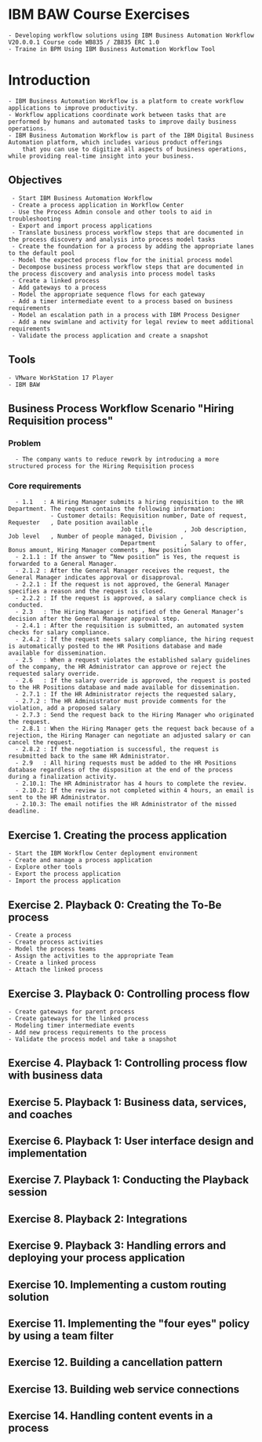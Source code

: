 # IBM BAW Course Exercises
    - Developing workflow solutions using IBM Business Automation Workflow V20.0.0.1 Course code WB835 / ZB835 ERC 1.0
    - Traine in BPM Using IBM Business Automation Workflow Tool

# Introduction
    - IBM Business Automation Workflow is a platform to create workflow applications to improve productivity.
    - Workflow applications coordinate work between tasks that are performed by humans and automated tasks to improve daily business operations.
    - IBM Business Automation Workflow is part of the IBM Digital Business Automation platform, which includes various product offerings 
        that you can use to digitize all aspects of business operations, while providing real-time insight into your business.

## Objectives
     - Start IBM Business Automation Workflow
     - Create a process application in Workflow Center
     - Use the Process Admin console and other tools to aid in troubleshooting
     - Export and import process applications
     - Translate business process workflow steps that are documented in the process discovery and analysis into process model tasks
     - Create the foundation for a process by adding the appropriate lanes to the default pool
     - Model the expected process flow for the initial process model
     - Decompose business process workflow steps that are documented in the process discovery and analysis into process model tasks
     - Create a linked process
     - Add gateways to a process
     - Model the appropriate sequence flows for each gateway
     - Add a timer intermediate event to a process based on business requirements
     - Model an escalation path in a process with IBM Process Designer
     - Add a new swimlane and activity for legal review to meet additional requirements
     - Validate the process application and create a snapshot
          
## Tools
    - VMware WorkStation 17 Player
    - IBM BAW

## Business Process Workflow Scenario "Hiring Requisition process"
  ### Problem
      - The company wants to reduce rework by introducing a more structured process for the Hiring Requisition process
  ### Core requirements
      - 1.1   : A Hiring Manager submits a hiring requisition to the HR Department. The request contains the following information:
                - Customer details: Requisition number, Date of request, Requester   , Date position available ,
                                    Job title         , Job description, Job level   , Number of people managed, Division , 
                                    Department        , Salary to offer, Bonus amount, Hiring Manager comments , New position
      - 2.1.1 : If the answer to “New position” is Yes, the request is forwarded to a General Manager. 
      - 2.1.2 : After the General Manager receives the request, the General Manager indicates approval or disapproval.
      - 2.2.1 : If the request is not approved, the General Manager specifies a reason and the request is closed.
      - 2.2.2 : If the request is approved, a salary compliance check is conducted.
      - 2.3   : The Hiring Manager is notified of the General Manager’s decision after the General Manager approval step.
      - 2.4.1 : After the requisition is submitted, an automated system checks for salary compliance.
      - 2.4.2 : If the request meets salary compliance, the hiring request is automatically posted to the HR Positions database and made available for dissemination.
      - 2.5   : When a request violates the established salary guidelines of the company, the HR Administrator can approve or reject the requested salary override.
      - 2.6   : If the salary override is approved, the request is posted to the HR Positions database and made available for dissemination.
      - 2.7.1 : If the HR Administrator rejects the requested salary, 
      - 2.7.2 : The HR Administrator must provide comments for the violation, add a proposed salary
      - 2.7.3 : Send the request back to the Hiring Manager who originated the request.
      - 2.8.1 : When the Hiring Manager gets the request back because of a rejection, the Hiring Manager can negotiate an adjusted salary or can cancel the request.
      - 2.8.2 : If the negotiation is successful, the request is resubmitted back to the same HR Administrator.
      - 2.9   : All hiring requests must be added to the HR Positions database regardless of the disposition at the end of the process during a finalization activity.
      - 2.10.1: The HR Administrator has 4 hours to complete the review.
      - 2.10.2: If the review is not completed within 4 hours, an email is sent to the HR Administrator.
      - 2.10.3: The email notifies the HR Administrator of the missed deadline.
  
## Exercise 1. Creating the process application
    - Start the IBM Workflow Center deployment environment
    - Create and manage a process application
    - Explore other tools
    - Export the process application
    - Import the process application
   
## Exercise 2. Playback 0: Creating the To-Be process
    - Create a process
    - Create process activities
    - Model the process teams
    - Assign the activities to the appropriate Team
    - Create a linked process
    - Attach the linked process 
   
## Exercise 3. Playback 0: Controlling process flow
    - Create gateways for parent process
    - Create gateways for the linked process
    - Modeling timer intermediate events
    - Add new process requirements to the process
    - Validate the process model and take a snapshot

## Exercise 4. Playback 1: Controlling process flow with business data

## Exercise 5. Playback 1: Business data, services, and coaches

## Exercise 6. Playback 1: User interface design and implementation

## Exercise 7. Playback 1: Conducting the Playback session

## Exercise 8. Playback 2: Integrations

## Exercise 9. Playback 3: Handling errors and deploying your process application

## Exercise 10. Implementing a custom routing solution

## Exercise 11. Implementing the "four eyes" policy by using a team filter

## Exercise 12. Building a cancellation pattern

## Exercise 13. Building web service connections

## Exercise 14. Handling content events in a process

## 
